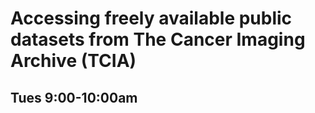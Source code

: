 # Accessing freely available public datasets from The Cancer Imaging Archive (TCIA)
## Tues 9:00-10:00am
